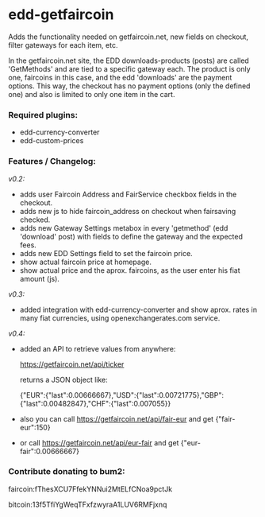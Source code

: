 # edd-getfaircoin
Adds the functionality needed on getfaircoin.net, new fields on checkout, filter gateways for each item, etc.

In the getfaircoin.net site, the EDD downloads-products (posts) are called 'GetMethods' and are tied to a specific gateway each. The product is only one, faircoins in this case, and the edd 'downloads' are the payment options. This way, the checkout has no payment options (only the defined one) and also is limited to only one item in the cart.

### Required plugins:
- edd-currency-converter
- edd-custom-prices

### Features / Changelog:

*v0.2:*
- adds user Faircoin Address and FairService checkbox fields in the checkout.
- adds new js to hide faircoin_address on checkout when fairsaving checked.
- adds new Gateway Settings metabox in every 'getmethod' (edd 'download' post) with fields to define the gateway and the expected fees.
- adds new EDD Settings field to set the faircoin price.
- show actual faircoin price at homepage.
- show actual price and the aprox. faircoins, as the user enter his fiat amount (js).

*v0.3:*
- added integration with edd-currency-converter and show aprox. rates in many fiat currencies, using openexchangerates.com service.

*v0.4:*
- added an API to retrieve values from anywhere:
    
    https://getfaircoin.net/api/ticker
    
    returns a JSON object like:
    
    {"EUR":{"last":0.00666667},"USD":{"last":0.00721775},"GBP":{"last":0.00482847},"CHF":{"last":0.007055}}
- also you can call https://getfaircoin.net/api/fair-eur and get {"fair-eur":150}
- or call https://getfaircoin.net/api/eur-fair and get {"eur-fair":0.00666667}


### Contribute donating to bum2:

faircoin:fThesXCU7FfekYNNui2MtELfCNoa9pctJk

bitcoin:13f5TfiYgWeqTFxfzwyraA1LUV6RMFjxnq

